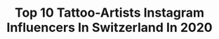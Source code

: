 ---
title: Top 10 Tattoo-Artists Instagram Influencers In Switzerland In 2020
description: >-
  Find top tattoo-artists Instagram influencers in Switzerland in 2020. Most popular hashtags: #tattoo #tattooartist #tattoos #inked.
platform: Instagram
profiles:
  - username: "pedrotattoo_ribeiro"
    fullname: >-
      PedroTattoo_Ribeiro
    location: "Switzerland"
    followers: 26750
    engagement: 137
    commentsToLikes: 0.021309
    avatar: "https://scontent-ams4-1.cdninstagram.com/v/t51.2885-19/s320x320/52618793_701505733579358_4572952749221609472_n.jpg?_nc_ht=scontent-ams4-1.cdninstagram.com&_nc_ohc=nJ3mwTSrDnUAX-VTpX0&oh=869854b76556c655108b9cb0ace585c9&oe=5EB7A55B"
    verified: false
    hashtags: "#zuri, #wallisellen, #boat, #zeustattoo"
  - username: "lostswissmiss"
    fullname: >-
      Sarah Hernandez
    location: "Switzerland"
    followers: 68962
    engagement: 144
    commentsToLikes: 0.003025
    avatar: "https://scontent-lht6-1.cdninstagram.com/v/t51.2885-19/s320x320/90055242_139267287477426_3999288450124611584_n.jpg?_nc_ht=scontent-lht6-1.cdninstagram.com&_nc_ohc=HyyArGDbzYYAX_RM0xo&oh=ae654fdde1acf53bd1035684b5a4674e&oe=5EB57E0C"
    verified: false
    hashtags: "#instaart, #illustrate, #artdiscover, #swissartist"
  - username: "audeladureeltattoobysandry"
    fullname: >-
      Sandry Riffard
    location: "Switzerland"
    followers: 202091
    engagement: 480
    commentsToLikes: 0.016261
    avatar: "https://scontent-ams4-1.cdninstagram.com/v/t51.2885-19/s320x320/35575198_419837085183138_6779653907355271168_n.jpg?_nc_ht=scontent-ams4-1.cdninstagram.com&_nc_ohc=pO6zXzgl0OIAX_cyuUP&oh=14b332fda040b1f2e5658555e698667a&oe=5EA3D505"
    verified: false
    hashtags: "#inkedmag, #skull, #raven, #cathedrale"
  - username: "anaquintana_tattoo"
    fullname: >-
      Ana Quintana
    location: "Switzerland"
    followers: 24707
    engagement: 683
    commentsToLikes: 0.027676
    avatar: "https://scontent-lhr8-1.cdninstagram.com/v/t51.2885-19/s320x320/72300566_479325622911898_8000989752746573824_n.jpg?_nc_ht=scontent-lhr8-1.cdninstagram.com&_nc_ohc=YfeqkUezAY0AX_SRmkX&oh=dd4e3510c3f220ecaa79573478360b7e&oe=5EB9DC24"
    verified: false
    hashtags: "#silverblackink, #latattoo, #tattooart, #ilustration"
  - username: "deni_esteves"
    fullname: >-
      DENI ESTEVES†
    location: "Switzerland"
    followers: 8189
    engagement: 993
    commentsToLikes: 0.056861
    avatar: "https://scontent-lhr8-1.cdninstagram.com/v/t51.2885-19/s320x320/80619984_165295608137492_202459643027390464_n.jpg?_nc_ht=scontent-lhr8-1.cdninstagram.com&_nc_ohc=xEg16PCdnlIAX_Mpuu0&oh=dcbed87995e2a6b1084e0638ebc28b6c&oe=5EB966B7"
    verified: false
    hashtags: "#summer, #japanesetattoo, #streetart, #work"
  - username: "alexey.cubas"
    fullname: >-
      Alexey Cubas 🎨
    location: "Switzerland"
    followers: 25652
    engagement: 435
    commentsToLikes: 0.024153
    avatar: "https://scontent-lht6-1.cdninstagram.com/v/t51.2885-19/s320x320/77052682_574918159965174_1183029264006512640_n.jpg?_nc_ht=scontent-lht6-1.cdninstagram.com&_nc_ohc=CLcfFGkJskcAX96zIFA&oh=244b67d32d7921c9627a5d5bb87b23b7&oe=5EBA8B10"
    verified: false
    hashtags: "#manualidades, #videosdibujo, #pintandoencuarentena, #grefg"
  - username: "moducommun"
    fullname: >-
      𝕸𝖔 𝕯𝖚𝖈𝖔𝖒𝖒𝖚𝖓
    location: "Switzerland"
    followers: 7450
    engagement: 738
    commentsToLikes: 0.015368
    avatar: "https://scontent-ams4-1.cdninstagram.com/v/t51.2885-19/s320x320/62169157_960046560992990_2672384722369249280_n.jpg?_nc_ht=scontent-ams4-1.cdninstagram.com&_nc_ohc=T03JH45-9i4AX_X4XgP&oh=b5ece2160640225e1695917ee06dde06&oe=5EB418CF"
    verified: false
    hashtags: "#taot, #kneemandala, #tattoos, #tarottattoo"
  - username: "pkg_photography"
    fullname: >-
      📷THE TATTOO PHOTOGRAPHER
    location: "Switzerland"
    followers: 27455
    engagement: 301
    commentsToLikes: 0.015452
    avatar: "https://scontent-ams4-1.cdninstagram.com/v/t51.2885-19/s320x320/36834727_1862960637131953_4406969735158169600_n.jpg?_nc_ht=scontent-ams4-1.cdninstagram.com&_nc_ohc=L0wNsfMbd8cAX8dyqzF&oh=0052ec3d6b7b7f2fc28123d75fe3f187&oe=5EBCB7F0"
    verified: false
    hashtags: "#photoshoot, #woman, #jeans, #shooting"
  - username: "daniele_lo_scritto"
    fullname: >-
      Daniele Lo Scritto
    location: "Switzerland"
    followers: 52549
    engagement: 155
    commentsToLikes: 0.017039
    avatar: "https://scontent-ams4-1.cdninstagram.com/v/t51.2885-19/s320x320/34517996_247202462711762_4988447662098350080_n.jpg?_nc_ht=scontent-ams4-1.cdninstagram.com&_nc_ohc=_rKcKDeZBRkAX_fC5Xw&oh=b007957cb7a6ed73570acef149ed6920&oe=5EBA1852"
    verified: false
    hashtags: "#essen, #illusion, #tuttoandr, #blktt"
  - username: "pulgamarconetto"
    fullname: >-
      Pulga Marconetto
    location: "Switzerland"
    followers: 42090
    engagement: 335
    commentsToLikes: 0.029711
    avatar: "https://scontent-lhr8-1.cdninstagram.com/v/t51.2885-19/s150x150/64665336_404287956836601_7027678347324817408_n.jpg?_nc_ht=scontent-lhr8-1.cdninstagram.com&_nc_ohc=B4-H5JIDQF0AX-_Bnhm&oh=fc2b7a55936cf48c95e62ba0ca15edec&oe=5EBCE99D"
    verified: false
    hashtags: "#tattoos, #budatattoo, #tattoojoker, #tattoogranada"
---